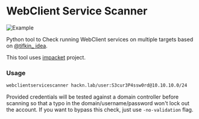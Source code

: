 # WebClient Service Scanner


![Example](https://raw.githubusercontent.com/Hackndo/WebclientServiceScanner/master/assets/demo.png)


Python tool to Check running WebClient services on multiple targets based on [@tifkin_ idea](https://twitter.com/tifkin_/status/1419806476353298442).

This tool uses [impacket](https://github.com/SecureAuthCorp/impacket) project.


### Usage

```bash
webclientservicescanner hackn.lab/user:S3cur3P4ssw0rd@10.10.10.0/24
```

Provided credentials will be tested against a domain controller before scanning so that a typo in the domain/username/password won't lock out the account. If you want to bypass this check, just use `-no-validation` flag.
